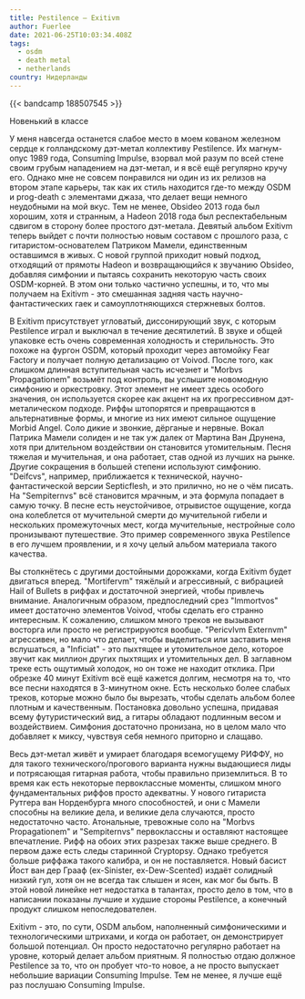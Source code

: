 ```yaml
---
title: Pestilence — Exitivm
author: Fuerlee
date: 2021-06-25T10:03:34.408Z
tags:
  - osdm
  - death metal
  - netherlands
country: Нидерланды
---
```

{{< bandcamp 188507545 >}}

Новенький в классе

У меня навсегда останется слабое место в моем кованом железном сердце к голландскому дэт-метал коллективу Pestilence. Их магнум-опус 1989 года, Consuming Impulse, взорвал мой разум по всей стене своим грубым нападением на дэт-метал, и я всё ещё регулярно кручу его. Однако мне не совсем понравился ни один из их релизов на втором этапе карьеры, так как их стиль находится где-то между OSDM и prog-death с элементами джаза, что делает вещи немного неудобными на мой вкус. Тем не менее, Obsideo 2013 года был хорошим, хотя и странным, а Hadeon 2018 года был респектабельным сдвигом в сторону более простого дэт-метала. Девятый альбом Exitivm теперь выйдет с почти полностью новым составом с прошлого раза, с гитаристом-основателем Патриком Мамели, единственным оставшимся в живых. С новой группой приходит новый подход, отходящий от прямоты Hadeon и возвращающийся к звучанию Obsideo, добавляя симфонии и пытаясь сохранить некоторую часть своих OSDM-корней. В этом они только частично успешны, и то, что мы получаем на Exitivm - это смешанная задняя часть научно-фантастических гаек и самоуплотняющихся стержневых болтов.

В Exitivm присутствует угловатый, диссонирующий звук, с которым Pestilence играл и выключал в течение десятилетий. В звуке и общей упаковке есть очень современная холодность и стерильность. Это похоже на фургон OSDM, который проходит через автомойку Fear Factory и получает полную детализацию от Voivod. После того, как слишком длинная вступительная часть исчезнет и "Morbvs Propagationem" возьмёт под контроль, вы услышите новомодную симфонию и оркестровку. Этот элемент не имеет здесь особого значения, он используется скорее как акцент на их прогрессивном дэт-металическом подходе. Риффы штопорятся и превращаются в альтернативные формы, и многие из них имеют сильное ощущение Morbid Angel. Соло дикие и звонкие, дёрганые и нервные. Вокал Патрика Мамели солиден и не так уж далек от Мартина Ван Друнена, хотя при длительном воздействии он становится утомительным. Песня тяжелая и мучительная, и она работает, став одной из лучших на рынке. Другие сокращения в большей степени используют симфонию. "Deifcvs", например, приближается к технической, научно-фантастической версии Septicflesh, и это прилично, но не о чём писать. На "Sempiternvs" всё становится мрачным, и эта формула попадает в самую точку. В песне есть неустойчивое, отрывистое ощущение, когда она колеблется от мучительной смерти до мучительной гибели и нескольких промежуточных мест, когда мучительные, нестройные соло пронизывают путешествие. Это пример современного звука Pestilence в его лучшем проявлении, и я хочу целый альбом материала такого качества.

Вы столкнётесь с другими достойными дорожками, когда Exitivm будет двигаться вперед. "Mortifervm" тяжёлый и агрессивный, с вибрацией Hail of Bullets в риффах и достаточной энергией, чтобы привлечь внимание. Аналогичным образом, предпоследний срез "Immortvos" имеет достаточно элементов Voivod, чтобы сделать его странно интересным. К сожалению, слишком много треков не вызывают восторга или просто не регистрируются вообще. "Pericvlvm Externvm" агрессивен, но мало что делает, чтобы выделиться или заставить меня вслушаться, а "Inficiat" - это пыхтящее и утомительное дело, которое звучит как миллион других пыхтящих и утомительных дел. В заглавном треке есть ощутимый холодок, но он тоже не находит отклика. При обрезке 40 минут Exitivm всё ещё кажется долгим, несмотря на то, что все песни находятся в 3-минутном окне. Есть несколько более слабых треков, которые можно было бы вырезать, чтобы сделать альбом более плотным и качественным. Постановка довольно успешна, придавая всему футуристический вид, а гитары обладают подлинным весом и воздействием. Симфония достаточно пронизана, но в целом мало что добавляет к миксу, чувствуя себя немного приторно и слащаво.

Весь дэт-метал живёт и умирает благодаря всемогущему РИФФУ, но для такого технического/прогового варианта нужны выдающиеся лиды и потрясающая гитарная работа, чтобы правильно приземлиться. В то время как есть некоторые первоклассные моменты, слишком много фундаментальных риффов просто адекватны. У нового гитариста Рутгера ван Норденбурга много способностей, и они с Мамели способны на великие дела, и великие дела случаются, просто недостаточно часто. Атональные, тревожные соло на "Morbvs Propagationem" и "Sempiternvs" первоклассны и оставляют настоящее впечатление. Рифф на обоих этих разрезах также выше среднего. В первом даже есть следы старинной Cryptopsy. Однако требуется больше риффажа такого калибра, и он не поставляется. Новый басист Йост ван дер Грааф (ex-Sinister, ex-Dew-Scented) издаёт солидный низкий гул, хотя он не всегда так слышен и ясен, как мог бы быть. В этой новой линейке нет недостатка в талантах, просто дело в том, что в написании показаны лучшие и худшие стороны Pestilence, а конечный продукт слишком непоследователен.

Exitivm - это, по сути, OSDM альбом, наполненный симфоническими и технологическими штрихами, и когда он работает, он демонстрирует большой потенциал. Он просто недостаточно регулярно работает на уровне, который делает альбом приятным. Я полностью отдаю должное Pestilence за то, что он пробует что-то новое, а не просто выпускает небольшие вариации Consuming Impulse. Тем не менее, я лучше ещё раз послушаю Consuming Impulse.